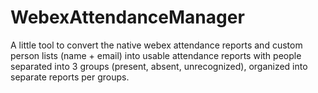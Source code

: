 # WebexAttendanceManager

A little tool to convert the native webex attendance reports and custom person lists (name + email) into usable attendance reports with people separated into 3 groups (present, absent, unrecognized), organized into separate reports per groups.
